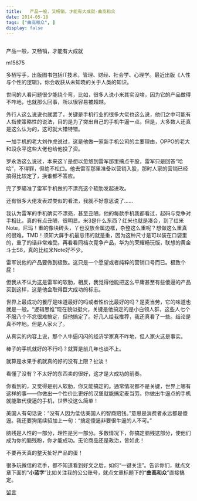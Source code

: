 ```yaml
---
title:   产品一般，又畅销，才能有大成就-曲高和众
date: 2014-05-18
tags: ["曲高和众", ]
display: false
---
```



## 



产品一般，又畅销，才能有大成就




m15875




多栖写手，出版图书包括IT技术，管理、财经、社会学、心理学。最近出版《人性与个性的逻辑》，你会收获从未知晓的关于人类的知识。


世间的人看问题很少能绕个弯，比如，很多人说小米其实没啥，因为它的产品做得不咋地，也就那么回事，所以很容易被超越。

外行人这么说说也就罢了，关键是手机行业的很多大佬也这么说，他们之中可能有人指使策略性的说法，目的是为了突出自己的手机牛逼一点。但是，大多数人还真是这么认为的，这可就大错特错。

一加手机的老大刘作虎说过，这是他做一家新手机公司的主要理由，OPPO的老大和段永平这些大佬也给他投了资。

罗永浩这么说过，本来这丫是想以忽悠到雷军那里搞点干股，雷军只是回答“哈哈”，不得罪，但绝不松口。他去雷军那里准备以营销入股，那时人家的营销已经搞得比较定了，换谁都不答应。

完了罗瞄准了雷军手机做的不漂亮这个软肋发起进攻。

还有很多大佬发表过类似的看法，我就不好意思说了……

我认为雷军的手机确实不漂亮，甚至丑陋。他的每款手机我都看过，起码与竞争对手相比，真的有点丑陋，很明显。米3是什么东西？红米也就是凑合，到了红米Note，尼玛！重的像块砖头，丫也没放金属边框，杂整这么重呢？想做这么重真的很难，TMD！须知大屏手机最忌讳的就是重，因为这种尺寸是可以装在口袋里的，重了的话非常难受。再看看同档次竞争产品，华为的荣耀畅玩版，联想的黄金斗士S8，真的比红米Note好不少。

雷军说他的产品要做到极致。这只是一个愿望或者纯粹的营销口号而已。极致个屁！

但我从不认为这是雷军的软肋，相反，我觉得他能把这么平庸甚至有些傻逼的产品买到这样，这是他会取得巨大成功的标志。

世界上最成功的餐厅是味道最好的吗或者性价比最好的吗？是麦当劳，它的味道也就是一般。“逻辑思维”现在貌似挺火，关键是他搞定的是小白领人群，这些人七个不服八个不忿很难搞定，但他搞定了。好几人给我推荐，我还真看了一些。结论是真不咋地。但是人家火了。

从真实的内容上说，那个人牛逼闪闪的经济学家真不咋地，但人家火这是事实。

棒子的手机就好的不行吗？就算是前几年也谈不上。

就算是水果手机就真的好的没有上限？扯淡！

看懂了没有？不太好的东西卖的很好，这才是大成功的前奏。

你看到的，又觉得是别人软肋，你又能搞定的。通常情况都不是关键，世界上哪有这样的事——你做出一个性价比更好的汉堡就能搞定麦当劳。你做出牛逼点的手机就能取代傻逼的手机，世界没这么简单！

美国人有句话说：“没有人因为低估美国人的智商赔钱。”意思是消费者永远都是傻逼。我还要狗尾续貂加上一句：“搞定傻逼非要很牛逼的人不可。”

脑残是人性的一部分，理性是另一部分。多数情况下，你搞定脑残这部分，使他们成为你的脑残粉，你才能成功。无论商品还是政治，皆如此！

不要再天真的整天扯好产品的蛋！



很多玩微信的老手，都不知道看到好文之后，如何“一键关注”。告诉你们，就点文章下面的“**小蓝字**”比如关注我的公公账号，就点文章标题下的“**曲高和众**”直接搞定。









[留言](javascript:;)
